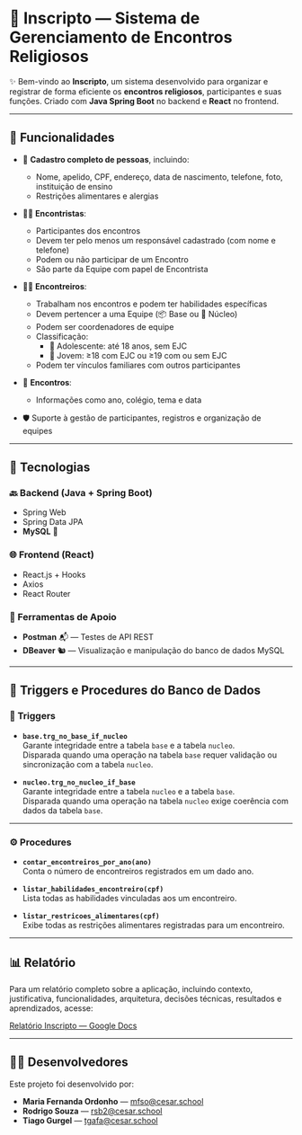 # 🙏 Inscripto — Sistema de Gerenciamento de Encontros Religiosos

✨ Bem-vindo ao **Inscripto**, um sistema desenvolvido para organizar e registrar de forma eficiente os **encontros religiosos**, participantes e suas funções. Criado com **Java Spring Boot** no backend e **React** no frontend.

---

## 🚀 Funcionalidades

- 👤 **Cadastro completo de pessoas**, incluindo:
  - Nome, apelido, CPF, endereço, data de nascimento, telefone, foto, instituição de ensino
  - Restrições alimentares e alergias

- 🧍‍♂️ **Encontristas**:
  - Participantes dos encontros
  - Devem ter pelo menos um responsável cadastrado (com nome e telefone)
  - Podem ou não participar de um Encontro
  - São parte da Equipe com papel de Encontrista

- 🧑‍🔧 **Encontreiros**:
  - Trabalham nos encontros e podem ter habilidades específicas
  - Devem pertencer a uma Equipe (📦 Base ou 🧠 Núcleo)
  - Podem ser coordenadores de equipe
  - Classificação:
    - 🧒 Adolescente: até 18 anos, sem EJC
    - 🧑 Jovem: ≥18 com EJC ou ≥19 com ou sem EJC
  - Podem ter vínculos familiares com outros participantes

- 📅 **Encontros**:
  - Informações como ano, colégio, tema e data

- 🛡️ Suporte à gestão de participantes, registros e organização de equipes

---

## 🧩 Tecnologias

### 🔙 Backend (Java + Spring Boot)
- Spring Web
- Spring Data JPA
- **MySQL** 🐬

### 🌐 Frontend (React)
- React.js + Hooks
- Axios
- React Router

### 🧪 Ferramentas de Apoio
- **Postman** 📬 — Testes de API REST
- **DBeaver** 🐿️ — Visualização e manipulação do banco de dados MySQL

---
## 📜 Triggers e Procedures do Banco de Dados

### 🔁 Triggers

- **`base.trg_no_base_if_nucleo`**  
  Garante integridade entre a tabela `base` e a tabela `nucleo`.  
  Disparada quando uma operação na tabela `base` requer validação ou sincronização com a tabela `nucleo`.

- **`nucleo.trg_no_nucleo_if_base`**  
  Garante integridade entre a tabela `nucleo` e a tabela `base`.  
  Disparada quando uma operação na tabela `nucleo` exige coerência com dados da tabela `base`.

---

### ⚙️ Procedures

- **`contar_encontreiros_por_ano(ano)`**  
  Conta o número de encontreiros registrados em um dado ano.

- **`listar_habilidades_encontreiro(cpf)`**  
  Lista todas as habilidades vinculadas aos um encontreiro.

- **`listar_restricoes_alimentares(cpf)`**  
  Exibe todas as restrições alimentares registradas para um encontreiro.

---

## 📊 Relatório

Para um relatório completo sobre a aplicação, incluindo contexto, justificativa, funcionalidades, arquitetura, decisões técnicas, resultados e aprendizados, acesse:

[Relatório Inscripto — Google Docs](https://docs.google.com/document/d/1vX11Qc-RPRGBqyb9JOb8MtYEbMH8kmC5HdmEc5wySI4/edit?usp=sharing)

---

## 👨‍💻 Desenvolvedores

Este projeto foi desenvolvido por:

- **Maria Fernanda Ordonho** — mfso@cesar.school 
- **Rodrigo Souza** — rsb2@cesar.school
- **Tiago Gurgel** — tgafa@cesar.school
